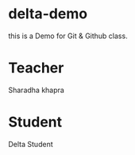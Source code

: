 # delta-demo
this is a Demo for Git &amp; Github class.

# Teacher
Sharadha khapra

# Student
Delta Student